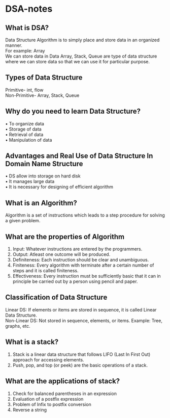 # DSA-notes

## What is DSA?
Data Structure Algorithm is to simply place and store data in an organized manner. <br />
For example: Array <br />
We can store data in Data Array, Stack, Queue are type of data structure where we can store data so that we can use it for particular purpose. <br />

## Types of Data Structure
Primitive- int, flow <br />
Non-Primitive- Array, Stack, Queue <br />

## Why do you need to learn Data Structure?
•	To organize data <br />
•	Storage of data <br />
•	Retrieval of data <br />
•	Manipulation of data <br />

## Advantages and Real Use of Data Structure In Domain Name Structure
•	DS allow into storage on hard disk <br />
•	It manages large data <br />
•	It is necessary for designing of efficient algorithm <br />

## What is an Algorithm?
Algorithm is a set of instructions which leads to a step procedure for solving a given problem. <br />

## What are the properties of Algorithm
1.	Input: Whatever instructions are entered by the programmers. <br />
2.	Output: Atleast one outcome will be produced. <br />
3.	Definiteness: Each instruction should be clear and unambiguous. <br /> 
4.	Finiteness: Every algorithm with terminate after a certain number of steps and it is called finiteness. <br />
5.	Effectiveness: Every instruction must be sufficiently basic that it can in principle be carried out by a person using pencil and paper. <br />

## Classification of Data Structure
Linear DS: If elements or items are stored in sequence, it is called Linear Data Structure. <br />
Non-Linear DS: Not stored in sequence, elements, or items. Example: Tree, graphs, etc. <br />

## What is a stack? 
1.  Stack is a linear data structure that follows LIFO (Last In First Out) approach for accessing elements.
2.  Push, pop, and top (or peek) are the basic operations of a stack.

## What are the applications of stack?
1.  Check for balanced parentheses in an expression
2.  Evaluation of a postfix expression
3.  Problem of Infix to postfix conversion
4.  Reverse a string
